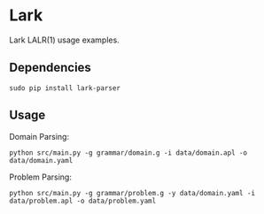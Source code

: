 # Lark


Lark LALR(1) usage examples.


## Dependencies

```
sudo pip install lark-parser
```


## Usage


Domain Parsing:
```
python src/main.py -g grammar/domain.g -i data/domain.apl -o data/domain.yaml
```

Problem Parsing:
```
python src/main.py -g grammar/problem.g -y data/domain.yaml -i data/problem.apl -o data/problem.yaml
```

